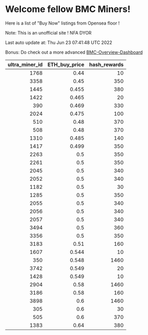 # Welcome fellow BMC Miners!
Here is a list of "Buy Now" listings from Opensea floor !

Note: This is an unofficial site ! NFA DYOR

Last auto update at: Thu Jun 23 07:41:48 UTC 2022

Bonus: Do check out a more advanced [BMC-Overview-Dashboard](https://dune.com/defifunk/BMC-Overview-Dashboard)


|   ultra_miner_id |   ETH_buy_price |   hash_rewards |
|-----------------:|----------------:|---------------:|
|             1768 |           0.44  |             10 |
|             3358 |           0.45  |            350 |
|             1445 |           0.455 |            380 |
|             1422 |           0.465 |             20 |
|              390 |           0.469 |            330 |
|             2024 |           0.475 |            100 |
|              510 |           0.48  |            370 |
|              508 |           0.48  |            370 |
|             1310 |           0.485 |            140 |
|             1417 |           0.499 |            350 |
|             2263 |           0.5   |            350 |
|             2261 |           0.5   |            350 |
|             2045 |           0.5   |            340 |
|             2052 |           0.5   |            340 |
|             1182 |           0.5   |             30 |
|             1285 |           0.5   |            350 |
|             2055 |           0.5   |            340 |
|             2056 |           0.5   |            340 |
|             2057 |           0.5   |            340 |
|             3494 |           0.5   |            360 |
|             3356 |           0.5   |            350 |
|             3183 |           0.51  |            160 |
|             1607 |           0.544 |             10 |
|              350 |           0.548 |           1460 |
|             3742 |           0.549 |             20 |
|             1428 |           0.549 |             10 |
|             2904 |           0.58  |           1460 |
|             3186 |           0.58  |            160 |
|             3898 |           0.6   |           1460 |
|              305 |           0.6   |             30 |
|              505 |           0.6   |            370 |
|             1383 |           0.64  |            380 |